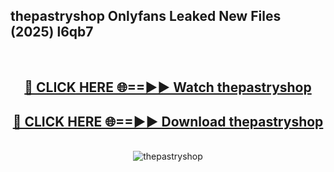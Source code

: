 <h2>thepastryshop Onlyfans Leaked New Files (2025) l6qb7</h2>
<br>
<div align="center">
<h2><a href="https://mediafiles.top/thepastryshop&ref=git" rel="nofollow">🔴 CLICK HERE 🌐==►► Watch thepastryshop</a></h2>
<h2><a href="https://mediafiles.top/thepastryshop&ref=git" rel="nofollow">🔴 CLICK HERE 🌐==►► Download thepastryshop</a></h2>
<br>
<a href="https://mediafiles.top/thepastryshop&ref=git" rel="nofollow" data-target="animated-image.originalLink"><img src="https://i.ibb.co.com/xMMVF88/686577567.gif" alt="thepastryshop" style="max-width: 100%; display: inline-block;" data-target="animated-image.originalImage"></a>
</div>
<br>
<br>